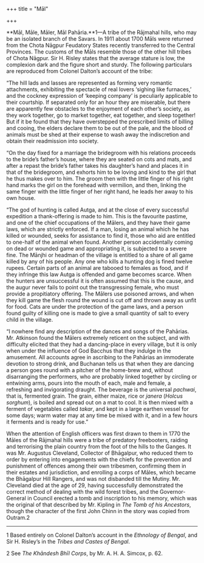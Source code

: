 +++
title = "Māl"

+++

**Māl, Māle, Māler, Māl Pahāria.**1—A tribe of the Rājmahal hills, who may be an isolated branch of the Savars. In 1911 about 1700 Māls were returned from the Chota Nāgpur Feudatory States recently transferred to the Central Provinces. The customs of the Māls resemble those of the other hill tribes of Chota Nāgpur. Sir H. Risley states that the average stature is low, the complexion dark and the figure short and sturdy. The following particulars are reproduced from Colonel Dalton’s account of the tribe: 

“The hill lads and lasses are represented as forming very romantic attachments, exhibiting the spectacle of real lovers ‘sighing like furnaces,’ and the cockney expression of ‘keeping company’ is peculiarly applicable to their courtship. If separated only for an hour they are miserable, but there are apparently few obstacles to the enjoyment of each other’s society, as they work together, go to market together, eat together, and sleep together\! But if it be found that they have overstepped the prescribed limits of billing and cooing, the elders declare them to be out of the pale, and the blood of animals must be shed at their expense to wash away the indiscretion and obtain their readmission into society. 

“On the day fixed for a marriage the bridegroom with his relations proceeds to the bride’s father’s house, where they are seated on cots and mats, and after a repast the bride’s father takes his daughter’s hand and places it in that of the bridegroom, and exhorts him to be loving and kind to the girl that he thus makes over to him. The groom then with the little finger of his right hand marks the girl on the forehead with vermilion, and then, linking the same finger with the little finger of her right hand, he leads her away to his own house. 

“The god of hunting is called Autga, and at the close of every successful expedition a thank-offering is made to him. This is the favourite pastime, and one of the chief occupations of the Mālers, and they have their game laws, which are strictly enforced. If a man, losing an animal which he has killed or wounded, seeks for assistance to find it, those who aid are entitled to one-half of the animal when found. Another person accidentally coming on dead or wounded game and appropriating it, is subjected to a severe fine. The Mānjhi or headman of the village is entitled to a share of all game killed by any of his people. Any one who kills a hunting dog is fined twelve rupees. Certain parts of an animal are tabooed to females as food, and if they infringe this law Autga is offended and game becomes scarce. When the hunters are unsuccessful it is often assumed that this is the cause, and the augur never fails to point out the transgressing female, who must provide a propitiatory offering. The Mālers use poisoned arrows, and when they kill game the flesh round the wound is cut off and thrown away as unfit for food. Cats are under the protection of the game laws, and a person found guilty of killing one is made to give a small quantity of salt to every child in the village. 

“I nowhere find any description of the dances and songs of the Pahārias. Mr. Atkinson found the Mālers extremely reticent on the subject, and with difficulty elicited that they had a dancing-place in every village, but it is only when under the influence of God Bacchus that they indulge in the amusement. All accounts agree in ascribing to the Pahārias an immoderate devotion to strong drink, and Buchanan tells us that when they are dancing a person goes round with a pitcher of the home-brew and, without disarranging the performers, who are probably linked together by circling or entwining arms, pours into the mouth of each, male and female, a refreshing and invigorating draught. The beverage is the universal *pachwai*, that is, fermented grain. The grain, either maize, rice or *janera* \(*Holcus sorghum*\), is boiled and spread out on a mat to cool. It is then mixed with a ferment of vegetables called *takar*, and kept in a large earthen vessel for some days; warm water may at any time be mixed with it, and in a few hours it ferments and is ready for use.” 

When the attention of English officers was first drawn to them in 1770 the Māles of the Rājmahal hills were a tribe of predatory freebooters, raiding and terrorising the plain country from the foot of the hills to the Ganges. It was Mr. Augustus Cleveland, Collector of Bhāgalpur, who reduced them to order by entering into engagements with the chiefs for the prevention and punishment of offences among their own tribesmen, confirming them in their estates and jurisdiction, and enrolling a corps of Māles, which became the Bhāgalpur Hill Rangers, and was not disbanded till the Mutiny. Mr. Cleveland died at the age of 29, having successfully demonstrated the correct method of dealing with the wild forest tribes, and the Governor-General in Council erected a tomb and inscription to his memory, which was the original of that described by Mr. Kipling in *The Tomb of his Ancestors*, though the character of the first John Chinn in the story was copied from Outram.2 


* * *

1 Based entirely on Colonel Dalton’s account in the *Ethnology of Bengal*, and Sir H. Risley’s in the *Tribes and Castes of Bengal*. 

2 See *The Khāndesh Bhīl Corps*, by Mr. A. H. A. Simcox, p. 62. 



